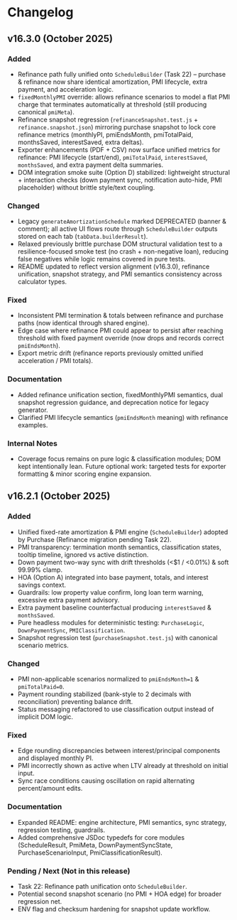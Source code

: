 # Changelog

## v16.3.0 (October 2025)

### Added

- Refinance path fully unified onto `ScheduleBuilder` (Task 22) – purchase & refinance now share identical amortization, PMI lifecycle, extra payment, and acceleration logic.
- `fixedMonthlyPMI` override: allows refinance scenarios to model a flat PMI charge that terminates automatically at threshold (still producing canonical `pmiMeta`).
- Refinance snapshot regression (`refinanceSnapshot.test.js` + `refinance.snapshot.json`) mirroring purchase snapshot to lock core refinance metrics (monthlyPI, pmiEndsMonth, pmiTotalPaid, monthsSaved, interestSaved, extra deltas).
- Exporter enhancements (PDF + CSV) now surface unified metrics for refinance: PMI lifecycle (start/end), `pmiTotalPaid`, `interestSaved`, `monthsSaved`, and extra payment delta summaries.
- DOM integration smoke suite (Option D) stabilized: lightweight structural + interaction checks (down payment sync, notification auto-hide, PMI placeholder) without brittle style/text coupling.

### Changed

- Legacy `generateAmortizationSchedule` marked DEPRECATED (banner & comment); all active UI flows route through `ScheduleBuilder` outputs stored on each tab (`tabData.builderResult`).
- Relaxed previously brittle purchase DOM structural validation test to a resilience-focused smoke test (no crash + non-negative loan), reducing false negatives while logic remains covered in pure tests.
- README updated to reflect version alignment (v16.3.0), refinance unification, snapshot strategy, and PMI semantics consistency across calculator types.

### Fixed

- Inconsistent PMI termination & totals between refinance and purchase paths (now identical through shared engine).
- Edge case where refinance PMI could appear to persist after reaching threshold with fixed payment override (now drops and records correct `pmiEndsMonth`).
- Export metric drift (refinance reports previously omitted unified acceleration / PMI totals).

### Documentation

- Added refinance unification section, fixedMonthlyPMI semantics, dual snapshot regression guidance, and deprecation notice for legacy generator.
- Clarified PMI lifecycle semantics (`pmiEndsMonth` meaning) with refinance examples.

### Internal Notes

- Coverage focus remains on pure logic & classification modules; DOM kept intentionally lean. Future optional work: targeted tests for exporter formatting & minor scoring engine expansion.

## v16.2.1 (October 2025)

### Added

- Unified fixed-rate amortization & PMI engine (`ScheduleBuilder`) adopted by Purchase (Refinance migration pending Task 22).
- PMI transparency: termination month semantics, classification states, tooltip timeline, ignored vs active distinction.
- Down payment two-way sync with drift thresholds (<$1 / <0.01%) & soft 99.99% clamp.
- HOA (Option A) integrated into base payment, totals, and interest savings context.
- Guardrails: low property value confirm, long loan term warning, excessive extra payment advisory.
- Extra payment baseline counterfactual producing `interestSaved` & `monthsSaved`.
- Pure headless modules for deterministic testing: `PurchaseLogic`, `DownPaymentSync`, `PMIClassification`.
- Snapshot regression test (`purchaseSnapshot.test.js`) with canonical scenario metrics.

### Changed

- PMI non-applicable scenarios normalized to `pmiEndsMonth=1` & `pmiTotalPaid=0`.
- Payment rounding stabilized (bank-style to 2 decimals with reconciliation) preventing balance drift.
- Status messaging refactored to use classification output instead of implicit DOM logic.

### Fixed

- Edge rounding discrepancies between interest/principal components and displayed monthly PI.
- PMI incorrectly shown as active when LTV already at threshold on initial input.
- Sync race conditions causing oscillation on rapid alternating percent/amount edits.

### Documentation

- Expanded README: engine architecture, PMI semantics, sync strategy, regression testing, guardrails.
- Added comprehensive JSDoc typedefs for core modules (ScheduleResult, PmiMeta, DownPaymentSyncState, PurchaseScenarioInput, PmiClassificationResult).

### Pending / Next (Not in this release)

- Task 22: Refinance path unification onto `ScheduleBuilder`.
- Potential second snapshot scenario (no PMI + HOA edge) for broader regression net.
- ENV flag and checksum hardening for snapshot update workflow.
